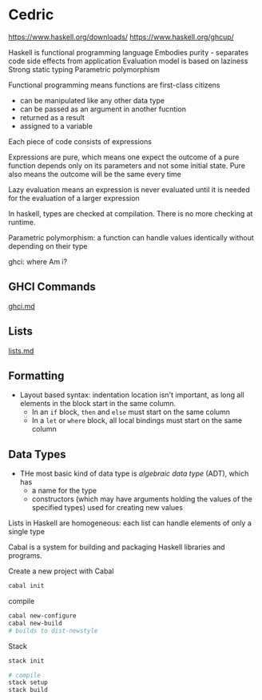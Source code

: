 # Cedric

https://www.haskell.org/downloads/
https://www.haskell.org/ghcup/

Haskell is functional programming language
Embodies purity - separates code side effects from application
Evaluation model is based on laziness
Strong static typing
Parametric polymorphism

Functional programming means functions are first-class citizens
* can be manipulated like any other data type
* can be passed as an argument in another fucntion
* returned as a result
* assigned to a variable

Each piece of code consists of expressions

Expressions are pure, which means one expect the outcome of a pure function depends only on its parameters and not some initial state.
Pure also means the outcome will be the same every time

Lazy evaluation means an expression  is never evaluated until it is needed for the evaluation of a larger expression

In haskell, types are checked at compilation. There is no more checking at runtime.

Parametric polymorphism: a function can handle values identically without depending on their type

ghci: where Am i? 

## GHCI Commands

[ghci.md](https://github.com/herereadthis/cedric/blob/main/docs/ghci.md)

## Lists

[lists.md](https://github.com/herereadthis/cedric/blob/main/docs/lists.md)


## Formatting

* Layout based syntax: indentation location isn't important, as long all elements in the block start in the same column.
  * In an `if` block, `then` and `else` must start on the same column
  * In a `let` or `where` block, all local bindings must start on the same column


## Data Types

* THe most basic kind of data type is *algebraic data type* (ADT), which has
  * a name for the type
  * constructors (which may have arguments holding the values of the specified types) used for creating new values


Lists in Haskell are homogeneous: each list can handle elements of only a single type

Cabal is a system for building and packaging Haskell libraries and programs.

Create a new project with Cabal

```bash
cabal init
```

compile

```bash
cabal new-configure
cabal new-build
# builds to dist-newstyle
```

Stack

```bash
stack init

# compile
stack setup
stack build
```
